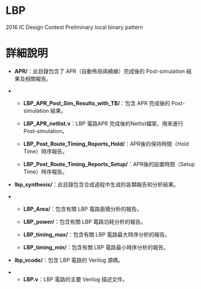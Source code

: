 # LBP
2016 IC Design Contest Preliminary local binary pattern


# 詳細說明

- **APR/**：此目錄包含了 APR（自動佈局與繞線）完成後的 Post-simulation 結果及相關報告。
- 
  - **LBP_APR_Post_Sim_Results_with_TB/**：包含 APR 完成後的 Post-simulation 結果。
   
  - **LBP_APR_netlist.v**：LBP 電路APR 完成後的Netlist檔案，用來進行Post-simulation。
    
  - **LBP_Post_Route_Timing_Reports_Hold/**：APR後的保持時間（Hold Time）時序報告。
    
  - **LBP_Post_Route_Timing_Reports_Setup/**：APR後的設置時間（Setup Time）時序報告。
    
- **lbp_synthesis/**：此目錄包含合成過程中生成的各類報告和分析結果。
- 
  - **LBP_Area/**：包含有關 LBP 電路面積分析的報告。
    
  - **LBP_power/**：包含有關 LBP 電路功耗分析的報告。
    
  - **LBP_timing_max/**：包含有關 LBP 電路最大時序分析的報告。
    
  - **LBP_timing_min/**：包含有關 LBP 電路最小時序分析的報告。
    



- **lbp_vcode/**：包含 LBP 電路的 Verilog 源碼。
- 
  - **LBP.v**：LBP 電路的主要 Verilog 描述文件。
